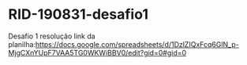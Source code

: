 # RID-190831-desafio1
Desafio 1 resolução
link da planilha:https://docs.google.com/spreadsheets/d/1DzlZIQxFcq6GlN_p-MjgCXnYUpF7VAA5TG0WKWiBBV0/edit?gid=0#gid=0
